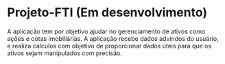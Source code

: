 # Projeto-FTI (Em desenvolvimento)
A aplicação tem por objetivo ajudar no gerenciamento de ativos como ações e cotas imobiliárias. A aplicação recebe dados advindos do usuário, e realiza cálculos com objetivo de proporcionar dados úteis para que os ativos sejam manipulados com precisão.
